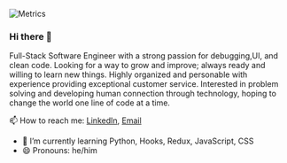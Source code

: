 ![Metrics](https://metrics.lecoq.io/FranciscoAndaur?template=classic&activity=1&followup=1&languages=1&stars=1&tweets=1&tweets.limit=2&stars.limit=4&activity.limit=5&activity.days=14&activity.filter=all&config.timezone=America%2FNew_York&config.animated=true)

### Hi there 👋
Full-Stack Software Engineer with a strong passion for debugging,UI, and clean code.  Looking for a way to grow and improve; always ready and willing to learn new things. Highly organized and personable with experience providing exceptional customer service.  Interested in problem solving and developing human connection through technology, hoping to change the world one line of code at a time.

📫 How to reach me:
[LinkedIn](https://www.linkedin.com/in/franciscoandaur/), [Email](mailto:Francisco.Andaur@icloud.com)
- 🌱 I’m currently learning Python, Hooks, Redux, JavaScript, CSS
- 😄 Pronouns: he/him

<!--<p align=center><span align="center">&nbsp;<img align="center" src="https://github-readme-stats.vercel.app/api?username=FranciscoAndaur&show_icons=true&icon_color=686d76&title_color=212121&hide_border=true" alt="FranciscoAndaur" /></span>
<span align="center">&nbsp;<img align="center" src="https://github-readme-stats.vercel.app/api/top-langs/?username=FranciscoAndaur&langs_count=3&title_color=212121&hide_border=true" alt="FranciscoAndaur" /></span></p>
**FranciscoAndaur/FranciscoAndaur** is a ✨ _special_ ✨ repository because its `README.md` (this file) appears on your GitHub profile.


Here are some ideas to get you started:

- 🔭 I’m currently working on ...
- 🌱 I’m currently learning ...
- 👯 I’m looking to collaborate on ...
- 🤔 I’m looking for help with ...
- 💬 Ask me about ...
- 📫 How to reach me: ...
- 😄 Pronouns: ...
- ⚡ Fun fact: ...
-->

